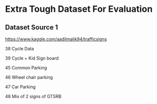 # Extra Tough Dataset For Evaluation
## Dataset Source 1 

https://www.kaggle.com/aadilmalik94/trafficsigns

38 Cycle Data

39 Cycle + Kid Sign board

45 Common Parking

46 Wheel chair parking

47 Car Parking

48 Mix of 2 signs of GTSRB
